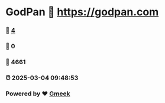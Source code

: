 # GodPan :link: https://godpan.com 
### :page_facing_up: [4](https://godpan.com/tag.html) 
### :speech_balloon: 0 
### :hibiscus: 4661 
### :alarm_clock: 2025-03-04 09:48:53 
### Powered by :heart: [Gmeek](https://github.com/Meekdai/Gmeek)

